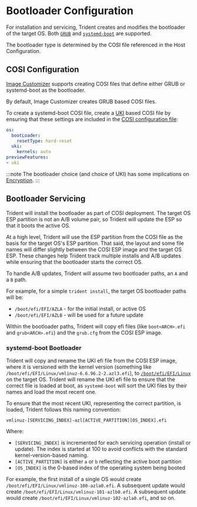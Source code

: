 
# Bootloader Configuration

For installation and servicing, Trident creates and modifies the bootloader of
the target OS. Both [`GRUB`](https://www.unixtutorial.org/reference/grub-bootloader/)
and [`systemd-boot`](https://www.freedesktop.org/software/systemd/man/latest/systemd-boot.html)
are supported.

The bootloader type is determined by the COSI file referenced in the Host
Configuration.

## COSI Configuration

[Image Customizer](https://microsoft.github.io/azure-linux-image-tools/imagecustomizer/README.html)
supports creating COSI files that define either GRUB or systemd-boot as the
bootloader.

By default, Image Customizer creates GRUB based COSI files.

To create a systemd-boot COSI file, create a
[UKI](https://uapi-group.org/specifications/specs/boot_loader_specification/#locating-boot-entries)
based COSI file by ensuring that these settings are included in the
[COSI configuration file](https://microsoft.github.io/azure-linux-image-tools/imagecustomizer/api/configuration/uki.html#uki-type):

``` yaml
os:
  bootLoader:
    resetType: hard-reset
  uki:
    kernels: auto
previewFeatures:
- uki
```

:::note
The bootloader choice (and choice of UKI) has some implications on
[Encryption](../Reference/Host-Configuration/API-Reference/Encryption.md#pcrs-required).
:::

## Bootloader Servicing

Trident will install the bootloader as part of COSI deployment. The target OS
ESP partition is not an A/B volume pair, so Trident will update the ESP so that
it boots the active OS.

At a high level, Trident will use the ESP partition from the COSI file as the basis
for the target OS's ESP partition. That said, the layout and some file names
will differ slightly between the COSI ESP image and the target OS ESP. These
changes help Trident track multiple installs and A/B updates while ensuring
that the bootloader starts the correct OS.

To handle A/B updates, Trident will assume two bootloader paths, an `A` and a
`B` path.

For example, for a simple `trident install`, the target OS bootloader paths will
be:

* `/boot/efi/EFI/AZLA` - for the initial install, or active OS
* `/boot/efi/EFI/AZLB` - will be used for a future update

Within the bootloader paths, Trident will copy efi files (like `boot<ARCH>.efi`
and `grub<ARCH>.efi`) and the `grub.cfg` from the COSI ESP image.

### systemd-boot Bootloader

Trident will copy and rename the UKI efi file from the COSI ESP image, where
it is versioned with the kernel version (something like
`/boot/efi/EFI/Linux/vmlinuz-6.6.96.2-2.azl3.efi`), to
[`/boot/efi/EFI/Linux`](https://uapi-group.org/specifications/specs/boot_loader_specification/#locating-boot-entries)
on the target OS. Trident will rename the UKI efi file to ensure that the
correct file is loaded at boot, as `systemd-boot` will sort the UKI files by
their names and load the most recent one.

To ensure that the most recent UKI, representing the correct partition, is
loaded, Trident follows this naming convention:

`vmlinuz-[SERVICING_INDEX]-azl[ACTIVE_PARTITION][OS_INDEX].efi`

Where:

* `[SERVICING_INDEX]` is incremented for each servicing operation (install or
  update). The index is started at 100 to avoid conflicts with the standard
  kernel-version-based naming.
* `[ACTIVE_PARTITION]` is either `a` or `b` reflecting the active boot
  partition
* `[OS_INDEX]` is the 0-based index of the operating system being booted

For example, the first install of a single OS would create
`/boot/efi/EFI/Linux/vmlinuz-100-azla0.efi`. A subsequent update would create
`/boot/efi/EFI/Linux/vmlinuz-101-azlb0.efi`. A subsequent update would create
`/boot/efi/EFI/Linux/vmlinuz-102-azla0.efi`, and so on.
